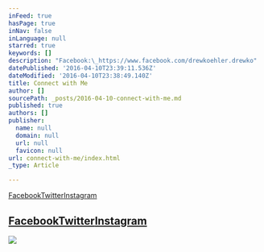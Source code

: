 ```yaml
---
inFeed: true
hasPage: true
inNav: false
inLanguage: null
starred: true
keywords: []
description: "Facebook:\_https://www.facebook.com/drewkoehler.drewko"
datePublished: '2016-04-10T23:39:11.536Z'
dateModified: '2016-04-10T23:38:49.140Z'
title: Connect with Me
author: []
sourcePath: _posts/2016-04-10-connect-with-me.md
published: true
authors: []
publisher:
  name: null
  domain: null
  url: null
  favicon: null
url: connect-with-me/index.html
_type: Article

---
```

[Facebook][0][Twitter][1][Instagram][2]

## [Facebook][0][Twitter][1][Instagram][3]
![](https://the-grid-user-content.s3-us-west-2.amazonaws.com/97002f33-c464-485d-a570-cc653a16c8d0.jpg)

[0]: https://facebook.com/drewkoehler.drewko
[1]: https://twitter.com/drewko
[2]: https://www.instagram.com/drewkoe
[3]: null